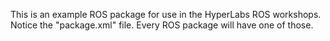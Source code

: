This is an example ROS package for use in the HyperLabs ROS workshops.
Notice the "package.xml" file. Every ROS package will have one of those.
